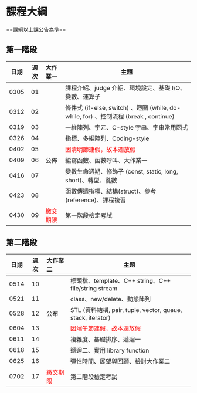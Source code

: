 # 課程大綱

==課綱以上課公告為準==

## 第一階段

| 日期 | 週次 | 大作業一  | 主題                                               |
| :--: | :--: | :--------- | -------------------------------------------------- |
| 0305 |  01  |            | 課程介紹、judge 介紹、環境設定、基礎 I/O、變數、運算子 |
| 0312 |  02  |            | 條件式 (if-else, switch) 、迴圈 (while, do-while, for) 、控制流程 (break , continue) |
| 0319 |  03  |            | 一維陣列、字元、C-style 字串、字串常用函式 |
| 0326 |  04  |  | 指標、多維陣列、Coding-style                                 |
| 0402 |  05  |            | <font color="#f00">因清明節連假，故本週放假 </font>                     |
| 0409 |  06  | 公佈 | 編寫函數、函數呼叫、大作業一 |
| 0416 |  07  |            | 變數生命週期、修飾子 (const, static, long, short)、轉型、亂數 |
| 0423 |  08  |            | 函數傳遞指標、結構(struct)、參考 (reference)、課程複習 |
| 0430 |  09  | <font color="#f00">繳交期限</font> | 第一階段檢定考試                                   |

## 第二階段
| 日期 | 週次 | 大作業二                           | 主題                                                        |
| :--: | :--: | :--------------------------------- | ----------------------------------------------------------- |
| 0514 |  10  |                                    | 標頭檔、template、C++ string、C++ file/string stream        |
| 0521 |  11  |                                    | class、new/delete、動態陣列                                 |
| 0528 |  12  | 公布                               | STL (資料結構, pair, tuple, vector, queue, stack, iterator) |
| 0604 |  13  |                                    |     <font color="#f00">因端午節連假，故本週放假 </font>                               |
| 0611 |  14  |                                    |       複雜度、基礎排序、遞迴一    |
| 0618 |  15  |                                    | 遞迴二、實用 library function                               |
| 0625 |  16  |                                    | 彈性時間、展望與回顧、檢討大作業二                          |
| 0702 |  17  | <font color="#f00">繳交期限</font> | 第二階段檢定考試                                            |
